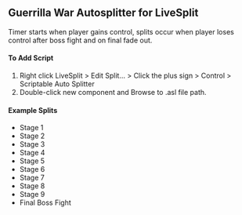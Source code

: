 ## Guerrilla War Autosplitter for LiveSplit <br />
Timer starts when player gains control, splits occur when player loses control after boss fight and on final fade out. <br />
#### To Add Script <br />
1. Right click LiveSplit > Edit Split... > Click the plus sign > Control > Scriptable Auto Splitter <br />
1. Double-click new component and Browse to .asl file path. <br />
#### Example Splits <br />
* Stage 1
* Stage 2
* Stage 3
* Stage 4
* Stage 5
* Stage 6
* Stage 7
* Stage 8
* Stage 9
* Final Boss Fight